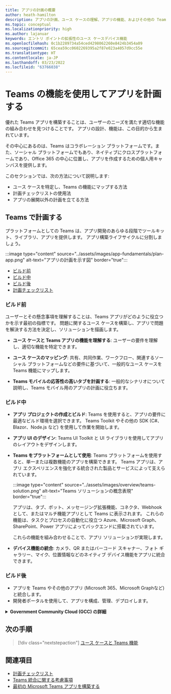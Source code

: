 ```yaml
---
title: アプリの計画の概要
author: heath-hamilton
description: アプリの計画、ユース ケースの理解、アプリの機能、およびその他の Teams 機能の要素を紹介します。
ms.topic: conceptual
ms.localizationpriority: high
ms.author: lajanuar
keywords: エントリ ポイントの拡張性のユース ケースデバイス機能
ms.openlocfilehash: 0c1b2289734a54ced4298062260e8424b3454a09
ms.sourcegitcommit: 65cea59cc0602269395a2f87e023a4057d9cc55e
ms.translationtype: HT
ms.contentlocale: ja-JP
ms.lasthandoff: 03/23/2022
ms.locfileid: "63766038"
---
```

# <a name="plan-your-app-with-teams-features"></a>Teams の機能を使用してアプリを計画する

優れた Teams アプリを構築することは、ユーザーのニーズを満たす適切な機能の組み合わせを見つけることです。 アプリの設計、機能は、この目的から生まれています。

その中心にあるのは、Teams はコラボレーション プラットフォームです。また、ソーシャル プラットフォームでもあり、ネイティブにクロスプラットフォームであり、Office 365 の中心に位置し、アプリを作成するための個人用キャンバスを提供します。

このセクションでは、次の方法について説明します:

* ユース ケースを特定し、Teams の機能にマップする方法
* 計画チェックリストの使用法
* アプリの展開以外の計画を立てる方法

## <a name="plan-with-teams"></a>Teams で計画する

プラットフォームとしての Teams は、アプリ開発のあらゆる段階でツールキット、ライブラリ、アプリを提供します。 アプリ構築ライフサイクルに分割しましょう。

:::image type="content" source="../assets/images/app-fundamentals/plan-app.png" alt-text="アプリの計画を示す図" border="true":::

* [ビルド前](#before-you-build)
* [ビルド中](#during-build)
* [ビルド後](#post-build)
* [計画チェックリスト](../concepts/design/planning-checklist.md)

### <a name="before-you-build"></a>ビルド前

ユーザーとその懸念事項を理解することは、Teams アプリがどのように役立つかを示す最初の指標です。 問題に関するユース ケースを構築し、アプリで問題を解決する方法を決定し、ソリューションを描画します。

* **ユース ケースと Teams アプリの機能を理解する**: ユーザーの要件を理解し、適切な機能を特定できます。

* **ユース ケースのマッピング**: 共有、共同作業、ワークフロー、関連するソーシャル プラットフォームなどの要件に基づいて、一般的なユース ケースを Teams 機能にマップします。

* **Teams モバイルの応答性の高いタブを計画する**: 一般的なシナリオについて説明し、Teams モバイル用のアプリの計画に役立ちます。

### <a name="during-build"></a>ビルド中

* **アプリ プロジェクトの作成とビルド**: Teams を使用すると、アプリの要件に最適なビルド環境を選択できます。 Teams Toolkit やその他の SDK (C#、Blazor、Node.js など) を使用して作業を開始します。

* **アプリ UI のデザイン**: Teams UI Toolkit と UI ライブラリを使用してアプリのレイアウトをデザインします。

* **Teams をプラットフォームとして使用**: Teams プラットフォームを使用すると、単一または複数機能のアプリを構築できます。 Teams アプリは、アプリ エクスペリエンスを強化する統合された製品とサービスによって支えられています。

    :::image type="content" source="../assets/images/overview/teams-solution.png" alt-text="Teams ソリューションの概念表現" border="true":::

    アプリは、タブ、ボット、メッセージング拡張機能、コネクタ、Webhook として、またはマルチ機能アプリとして Teams に表示されます。 これらの機能は、タスクとプロセスの自動化に役立つ Azure、Microsoft Graph、SharePoint、Power アプリによってバックエンドに搭載されています。

    これらの機能を組み合わせることで、アプリ ソリューションが実現します。

* **デバイス機能の統合**: カメラ、QR またはバーコード スキャナー、フォト ギャラリー、マイク、位置情報などのネイティブ デバイス機能をアプリに統合できます。

### <a name="post-build"></a>ビルド後

* アプリを Teams やその他のアプリ (Microsoft 365、Microsoft Graphなど) と統合します。
* 開発者ポータルを使用して、アプリを構成、管理、デプロイします。

<details>
<summary><b>Government Community Cloud (GCC) の詳細</b></summary>

Government Community Cloud は、政府機関向けの商用環境のコピーです。 国防総省 (DOD) と連邦請負業者は、厳格なサイバーセキュリティとコンプライアンスの要件を満たす必要があります。 このため、DOD および連邦請負業者のニーズを満たすために GCC-High が作成されました。 GCC-High は DOD クラウドのコピーですが、独自の独立環境に存在します。 DOD クラウドは国防総省専用に構築されています。

次の表に、GCC、GCC-High、DOD の Teams の機能と可用性を示します。

| 機能   | GCC | GCC-High | DOD |
|-------------|---------|---|---|
| 社内で開発されたアプリと同様に、Teams が所有するアプリ | ✔️ アプリは、GCC がある場合有効です | ✔️ アプリは、GCC-High がある場合有効です | ✔️ アプリは、DOD がある場合有効です |
| Microsoft アプリ | ✔️ GCC に準拠している Microsoft アプリ | ✔️ GCC-High に準拠している Microsoft アプリ | ✔️ DOD に準拠している Microsoft アプリ |
| サードパーティ製アプリを許可する | ✔️ サードパーティのアプリが利用可能です。既定では無効に設定されており、テナント管理者が独自の裁量で有効にします。 | ❌ | ❌ |
| ボット | ✔️ | ❌ | ❌ |
| カスタム タブ アプリまたは LOB タブ アプリ |  ✔️ | ✔️ | ✔️ |
| アプリのサイドローディング | ✔️ | ❌ | ❌ |
| カスタム ボットまたは LOB ボット | ✔️ | ❌ | ❌ |
| メッセージング拡張機能を作成する | ❌ | ❌ | ❌ |
| カスタム コネクタ | ❌ | ❌ | ❌ |

次のリストは、機能に対する GCC、GCC-High、および DOD の可用性を特定するのに役立ちます。

* サード パーティ製アプリについては、「[Web Apps](../samples/integrating-web-apps.md)」および「[会議アプリ拡張性](../apps-in-teams-meetings/meeting-app-extensibility.md)」を参照してください。
* ボットについては、「[ Teams の最初の会話ボットを構築する](../get-started/first-app-bot.md)」、「[Teams ボットの設計](../bots/design/bots.md)」、「[Microsoft Teams アプリにボットを追加する](../resources/bot-v3/bots-overview.md)」、「[Teams でのボット](../bots/what-are-bots.md)」を山荘してください。
* アプリのサイド ローディングについては、「[カスタマイズする Teams アプリを有効にする](../concepts/design/enable-app-customization.md)」、「[Microsoft Teams アプリの配布](../concepts/deploy-and-publish/apps-publish-overview.md)」、「[Teams でアプリをアップロードする](../concepts/deploy-and-publish/apps-upload.md)」を参照してください。
* カスタム コネクタについては、「[Teams 用 Office 365 コネクタの作成](../webhooks-and-connectors/how-to/connectors-creating.md)」を参照してください。

</details>

## <a name="next-step"></a>次の手順

> [!div class="nextstepaction"]
> [ユース ケースと Teams 機能](design/understand-use-cases.md)

## <a name="see-also"></a>関連項目

* [計画チェックリスト](../concepts/design/planning-checklist.md)
* [Teams 統合に関する考慮事項](../samples/integrating-web-apps.md)
* [最初の Microsoft Teams アプリを構築する](../build-your-first-app/build-first-app-overview.md)
